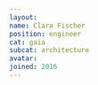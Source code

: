 ```yaml
---
layout:
name: Clara Fischer
position: engineer
cat: gaia
subcat: architecture
avatar:
joined: 2016
---
```


